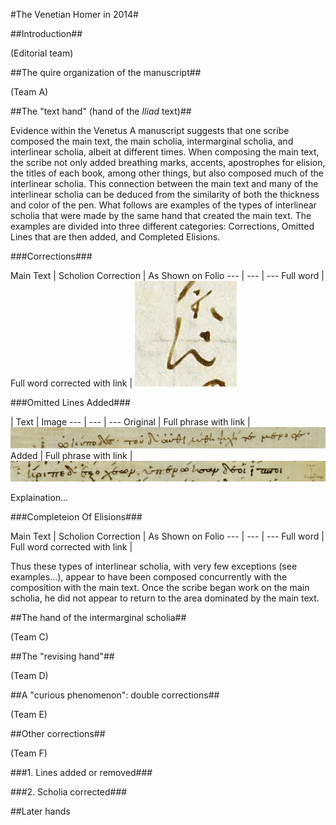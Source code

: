#The Venetian Homer in 2014#

##Introduction##

(Editorial team)

##The quire organization of the manuscript##

(Team A)

##The "text hand" (hand of the *Iliad* text)##

Evidence within the Venetus A manuscript suggests that one scribe composed the main text, the main scholia, intermarginal scholia, and interlinear scholia, albeit at different times. When composing the main text, the scribe not only added breathing marks, accents, apostrophes for elision, the titles of each book, among other things, but also composed much of the interlinear scholia. This connection between the main text and many of the interlinear scholia can be deduced from the similarity of both the thickness and color of the pen. What follows are examples of the types of interlinear scholia that were made by the same hand that created the main text. The examples are divided into three different categories: Corrections, Omitted Lines that are then added, and Completed Elisions. 

###Corrections###

Main Text | Scholion Correction | As Shown on Folio --- | --- | --- Full word | Full word corrected with link | ![30r][correction1img]

[correction1img]: images/img8.jpg

###Omitted Lines Added###

| Text | Image --- | --- | --- Original | Full phrase with link | ![106v][omitted1img] Added | Full phrase with link | ![106v][omitted2img]

Explaination...

[omitted1img]: images/img9.jpg

[omitted2img]: images/img10.jpg

###Completeion Of Elisions###

Main Text | Scholion Correction | As Shown on Folio --- | --- | --- Full word | Full word corrected with link |

Thus these types of interlinear scholia, with very few exceptions (see examples...), appear to have been composed concurrently with the composition with the main text. Once the scribe began work on the main scholia, he did not appear to return to the area dominated by the main text.

##The hand of the intermarginal scholia##

(Team C)

##The "revising hand"##

(Team D)

##A "curious phenomenon": double corrections##

(Team E)

##Other corrections##

(Team F)

###1. Lines added or removed###

###2. Scholia corrected###

##Later hands

